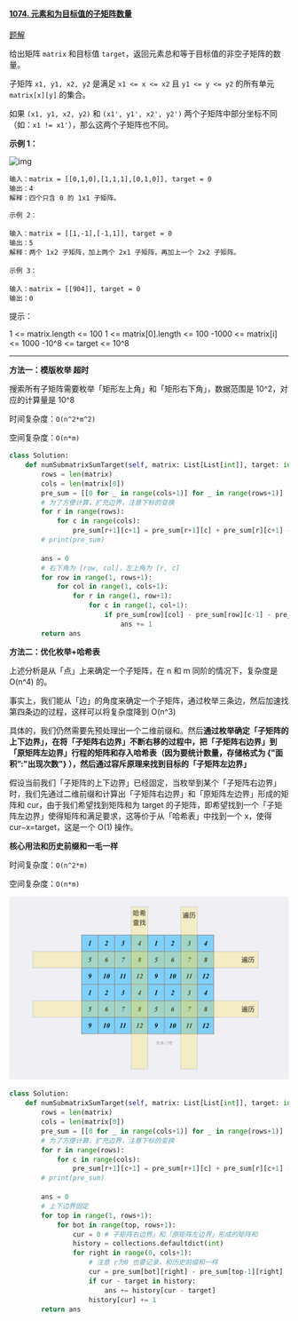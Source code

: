 #### [1074. 元素和为目标值的子矩阵数量](https://leetcode-cn.com/problems/number-of-submatrices-that-sum-to-target/)

[题解](https://leetcode-cn.com/problems/number-of-submatrices-that-sum-to-target/solution/gong-shui-san-xie-you-hua-mei-ju-de-ji-b-uttw/)

给出矩阵 `matrix` 和目标值 `target`，返回元素总和等于目标值的非空子矩阵的数量。

子矩阵 `x1, y1, x2, y2` 是满足 `x1 <= x <= x2` 且 `y1 <= y <= y2` 的所有单元 `matrix[x][y]` 的集合。

如果 `(x1, y1, x2, y2)` 和 `(x1', y1', x2', y2')` 两个子矩阵中部分坐标不同（如：`x1 != x1'`），那么这两个子矩阵也不同。

**示例 1：**

![img](https://assets.leetcode.com/uploads/2020/09/02/mate1.jpg)

```
输入：matrix = [[0,1,0],[1,1,1],[0,1,0]], target = 0
输出：4
解释：四个只含 0 的 1x1 子矩阵。
```



```
示例 2：

输入：matrix = [[1,-1],[-1,1]], target = 0
输出：5
解释：两个 1x2 子矩阵，加上两个 2x1 子矩阵，再加上一个 2x2 子矩阵。

示例 3：

输入：matrix = [[904]], target = 0
输出：0

```

提示：

1 <= matrix.length <= 100
1 <= matrix[0].length <= 100
-1000 <= matrix[i] <= 1000
-10^8 <= target <= 10^8

---

**方法一：模版枚举 超时**

搜索所有子矩阵需要枚举「矩形左上角」和「矩形右下角」，数据范围是 10^2，对应的计算量是 10^8

时间复杂度：`O(n^2*m^2)`

空间复杂度：`O(n*m)`

```python
class Solution:
    def numSubmatrixSumTarget(self, matrix: List[List[int]], target: int) -> int:
        rows = len(matrix)
        cols = len(matrix[0])
        pre_sum = [[0 for _ in range(cols+1)] for _ in range(rows+1)]
        # 为了方便计算，扩充边界，注意下标的变换
        for r in range(rows):
            for c in range(cols):
                pre_sum[r+1][c+1] = pre_sum[r+1][c] + pre_sum[r][c+1] - pre_sum[r][c] + matrix[r][c]
        # print(pre_sum)

        ans = 0
        # 右下角为 [row, col]，左上角为 [r, c]
        for row in range(1, rows+1):
            for col in range(1, cols+1):
                for r in range(1, row+1):
                    for c in range(1, col+1):
                        if pre_sum[row][col] - pre_sum[row][c-1] - pre_sum[r-1][col] + pre_sum[r-1][c-1] == target:
                            ans += 1
        return ans
```

**方法二：优化枚举+哈希表**

上述分析是从「点」上来确定一个子矩阵，在 n 和 m 同阶的情况下，复杂度是 O(n^4) 的。

事实上，我们能从「边」的角度来确定一个子矩阵，通过枚举三条边，然后加速找第四条边的过程，这样可以将复杂度降到 O(n^3)

具体的，我们仍然需要先预处理出一个二维前缀和。然后**通过枚举确定「子矩阵的上下边界」，在将「子矩阵右边界」不断右移的过程中，把「子矩阵右边界」到「原矩阵左边界」行程的矩阵和存入哈希表（因为要统计数量，存储格式为 {"面积”:"出现次数"} ），然后通过容斥原理来找到目标的「子矩阵左边界」**

假设当前我们「子矩阵的上下边界」已经固定，当枚举到某个「子矩阵右边界」时，我们先通过二维前缀和计算出「子矩阵右边界」和「原矩阵左边界」形成的矩阵和 cur，由于我们希望找到矩阵和为 target 的子矩阵，即希望找到一个「子矩阵左边界」使得矩阵和满足要求，这等价于从「哈希表」中找到一个 x，使得 cur−x=target，这是一个 O(1) 操作。

**核心用法和历史前缀和一毛一样**

时间复杂度：`O(n^2*m)`

空间复杂度：`O(n*m)`

![](../doc/三边.png)

```python
class Solution:
    def numSubmatrixSumTarget(self, matrix: List[List[int]], target: int) -> int:
        rows = len(matrix)
        cols = len(matrix[0])
        pre_sum = [[0 for _ in range(cols+1)] for _ in range(rows+1)]
        # 为了方便计算，扩充边界，注意下标的变换
        for r in range(rows):
            for c in range(cols):
                pre_sum[r+1][c+1] = pre_sum[r+1][c] + pre_sum[r][c+1] - pre_sum[r][c] + matrix[r][c]
        # print(pre_sum)

        ans = 0
        # 上下边界固定
        for top in range(1, rows+1):
            for bot in range(top, rows+1):
                cur = 0 # 子矩阵右边界」和「原矩阵左边界」形成的矩阵和
                history = collections.defaultdict(int)
                for right in range(0, cols+1):
                    # 注意 r为0 也要记录，和历史前缀和一样
                    cur = pre_sum[bot][right] - pre_sum[top-1][right]
                    if cur - target in history:
                        ans += history[cur - target]
                    history[cur] += 1
        return ans
```

